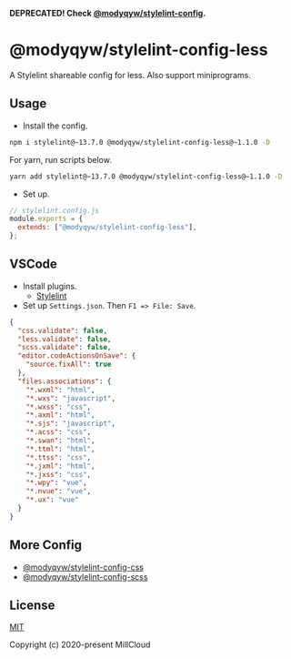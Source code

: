 **DEPRECATED! Check [@modyqyw/stylelint-config](https://github.com/MillCloud/stylelint-config).**

# @modyqyw/stylelint-config-less

A Stylelint shareable config for less. Also support miniprograms.

## Usage

- Install the config.

```sh
npm i stylelint@~13.7.0 @modyqyw/stylelint-config-less@~1.1.0 -D
```

For yarn, run scripts below.

```sh
yarn add stylelint@~13.7.0 @modyqyw/stylelint-config-less@~1.1.0 -D
```

- Set up.

```js
// stylelint.config.js
module.exports = {
  extends: ["@modyqyw/stylelint-config-less"],
};
```

## VSCode

- Install plugins.
  - [Stylelint](https://marketplace.visualstudio.com/items?itemName=stylelint.vscode-stylelint)
- Set up `Settings.json`. Then `F1 => File: Save`.

```json
{
  "css.validate": false,
  "less.validate": false,
  "scss.validate": false,
  "editor.codeActionsOnSave": {
    "source.fixAll": true
  },
  "files.associations": {
    "*.wxml": "html",
    "*.wxs": "javascript",
    "*.wxss": "css",
    "*.axml": "html",
    "*.sjs": "javascript",
    "*.acss": "css",
    "*.swan": "html",
    "*.ttml": "html",
    "*.ttss": "css",
    "*.jxml": "html",
    "*.jxss": "css",
    "*.wpy": "vue",
    "*.nvue": "vue",
    "*.ux": "vue"
  }
}
```

## More Config

- [@modyqyw/stylelint-config-css](https://github.com/MillCloud/stylelint-config-css)
- [@modyqyw/stylelint-config-scss](https://github.com/MillCloud/stylelint-config-scss)

## License

[MIT](./LICENSE)

Copyright (c) 2020-present MillCloud
